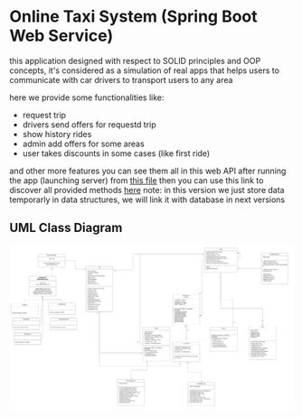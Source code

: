 # Online Taxi System (Spring Boot Web Service)
 this application designed with respect to SOLID principles and OOP concepts, it's considered as a simulation of real apps that helps users to communicate with car drivers to transport users to any area
 
 
 here we provide some functionalities like:
 - request trip
 - drivers send offers for requestd trip
 - show history rides
 - admin add offers for some areas
 - user takes discounts in some cases (like first ride)

and other more features you can see them all in this web API after running the app (launching server) from <a href="https://github.com/AhmedMo0/Sprint2/blob/main/my-app/src/main/java/io/drivers_app/my_app/MyAppApplication.java">this file</a>
then you can use this link to discover all provided methods <a href="http://localhost:8080/swagger-ui/index.html?configUrl=/v3/api-docs/swagger-config#/">here</a>
note: in this version we just store data temporarly in data structures, we will link it with database in next versions

## UML Class Diagram
<p align="center">
  <img src="class%20diagram.png">
</p>

